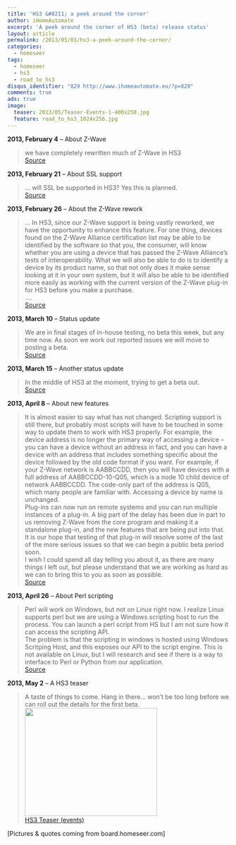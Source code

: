 ```yaml
---
title: 'HS3 &#8211; a peek around the corner'
author: iHomeAutomate
excerpt: 'A peek around the corner of HS3 (beta) release status'
layout: article
permalink: /2013/05/03/hs3-a-peek-around-the-corner/
categories:
  - homeseer
tags:
  - homeseer
  - hs3
  - road_to_hs3
disqus_identifier: "829 http://www.ihomeautomate.eu/?p=829"
comments: true
ads: true
image:
  teaser: 2013/05/Teaser-Events-1-400x250.jpg
  feature: road_to_hs3_1024x256.jpg
---
```

**2013, February 4** &#8211; About Z-Wave
  
> we have completely rewritten much of Z-Wave in HS3  
[Source][1]

**2013, February 21** &#8211; About SSL support
  
> &#8230; will SSL be supported in HS3? Yes this is planned.  
[Source][2]

**2013, February 26** &#8211; About the Z-Wave rework
  
> &#8230; In HS3, since our Z-Wave support is being vastly reworked, we have the opportunity to enhance this feature. For one thing, devices found on the Z-Wave Alliance certification list may be able to be identified by the software so that you, the consumer, will know whether you are using a device that has passed the Z-Wave Alliance&#8217;s tests of interoperability. What we will also be able to do is to identify a device by its product name, so that not only does it make sense looking at it in your own system, but it will also be able to be identified more easily as working with the current version of the Z-Wave plug-in for HS3 before you make a purchase.  
&#8230;.  
[Source][3]

**2013, March 10** &#8211; Status update
  
> We are in final stages of in-house testing, no beta this week, but any time now. As soon we work out reported issues we will move to posting a beta.  
[Source][4]

**2013, March 15** &#8211; Another status update
  
> In the middle of HS3 at the moment, trying to get a beta out.  
[Source][5]

**2013, April 8** &#8211; About new features
  
> It is almost easier to say what has not changed. Scripting support is still there, but probably most scripts will have to be touched in some way to update them to work with HS3 properly. For example, the device address is no longer the primary way of accessing a device &#8211; you can have a device without an address in fact, and you can have a device with an address that includes something specific about the device followed by the old code format if you want. For example, if your Z-Wave network is AABBCCDD, then you will have devices with a full address of AABBCCDD-10-Q05, which is a node 10 child device of network AABBCCDD. The code-only part of the address is Q05, which many people are familiar with. Accessing a device by name is unchanged.  
Plug-ins can now run on remote systems and you can run multiple instances of a plug-in. A big part of the delay has been due in part to us removing Z-Wave from the core program and making it a standalone plug-in, and the new features that are being put into that.  
It is our hope that testing of that plug-in will resolve some of the last of the more serious issues so that we can begin a public beta period soon.  
I wish I could spend all day telling you about it, as there are many things I left out, but please understand that we are working as hard as we can to bring this to you as soon as possible.  
[Source][6]

**2013, April 26** &#8211; About Perl scripting
  
> Perl will work on Windows, but not on Linux right now. I realize Linux supports perl but we are using a Windows scripting host to run the process. You can launch a perl script from HS but I am not sure how it can access the scripting API.  
The problem is that the scripting in windows is hosted using Windows Scritping Host, and this exposes our API to the script engine. This is not available on Linux, but I will research and see if there is a way to interface to Perl or Python from our application.  
[Source][7]

**2013, May 2** &#8211; A HS3 teaser
  
> A taste of things to come. Hang in there&#8230; won&#8217;t be too long before we can roll out the details for the first beta.  
[<img src="{{site.url}}/images/2013/05/Teaser-Events-1-300x245.jpg" alt="" title="Teaser-Events-1" width="300" height="245" class="aligncenter size-medium wp-image-837" />][8]
<br/>[HS3 Teaser (events)][9]

[Pictures & quotes coming from board.homeseer.com]

 [1]: http://board.homeseer.com/showpost.php?p=1053135&postcount=19
 [2]: http://board.homeseer.com/showpost.php?p=1055211&postcount=5
 [3]: http://board.homeseer.com/showpost.php?p=1055703&postcount=1
 [4]: http://board.homeseer.com/showpost.php?p=1057358&postcount=86
 [5]: http://board.homeseer.com/showpost.php?p=1057952&postcount=11
 [6]: http://board.homeseer.com/showpost.php?p=1060760&postcount=109
 [7]: http://board.homeseer.com/showpost.php?p=1062818&postcount=7
 [8]: {{site.url}}/images/2013/05/Teaser-Events-1.jpg
 [9]: http://board.homeseer.com/showpost.php?p=1063370&postcount=1
